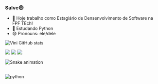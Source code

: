 ### Salve😄

- 🔭 Hoje trabalho como Estagiário de Densenvolvimento de Software na FPF TEch!
- 🌱 Estudando Python
- 😄 Pronouns: ele/dele

![Vini GitHub stats](https://github-readme-stats.vercel.app/api?username=viniciussaiid&show_icons=true&theme=dracula&count_private=true)

  <a href="https://instagram.com/vinisaiid" target="_blank"><img src="https://img.shields.io/badge/-Instagram-%23E4405F?style=for-the-badge&logo=instagram&logoColor=white" target="_blank"></a>
  <a href = "mailto:vinny.said@gmail.com"><img src="https://img.shields.io/badge/-Gmail-%23333?style=for-the-badge&logo=gmail&logoColor=white" target="_blank"></a>
  <a href="https://www.linkedin.com/in/marcossaid/" target="_blank"><img src="https://img.shields.io/badge/-LinkedIn-%230077B5?style=for-the-badge&logo=linkedin&logoColor=white" target="_blank"></a> 

 
  ![Snake animation](https://github.com/viniciussaiid/viniciussaiid/output/github-contribution-grid-snake.svg)

<div style="display: inline_block"><br/>
  <img align="center" alt="python" src="https://img.shields.io/badge/Python-14354C?style=for-the-badge&logo=python&logoColor=white" />
  </div>
